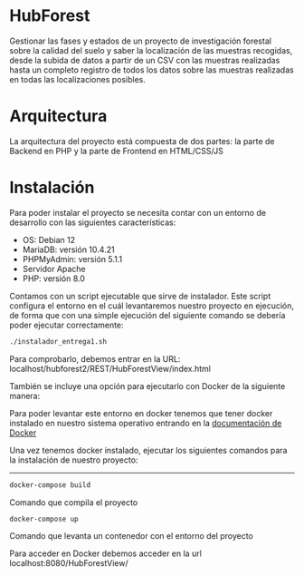 # HubForest
Gestionar las fases y estados de un proyecto de investigación forestal sobre la calidad del suelo y saber la localización de las muestras recogidas, desde la subida de datos a partir de un CSV con las muestras realizadas hasta un completo registro de todos los datos sobre las muestras realizadas en todas las localizaciones posibles.

# Arquitectura
La arquitectura del proyecto está compuesta de dos partes: la parte de Backend en PHP y la parte de Frontend en HTML/CSS/JS

# Instalación
Para poder instalar el proyecto se necesita contar con un entorno de desarrollo con las siguientes características:
- OS: Debian 12
- MariaDB: versión 10.4.21
- PHPMyAdmin: versión 5.1.1
- Servidor Apache
- PHP: versión 8.0

Contamos con un script ejecutable que sirve de instalador. Este script configura el entorno en el cuál levantaremos nuestro proyecto en ejecución, de forma que con una simple ejecución del siguiente comando se debería poder ejecutar correctamente:

```bash
./instalador_entrega1.sh
```

Para comprobarlo, debemos entrar en la URL: localhost/hubforest2/REST/HubForestView/index.html

También se incluye una opción para ejecutarlo con Docker de la siguiente manera:

Para poder levantar este entorno en docker tenemos que tener docker instalado en nuestro sistema operativo entrando en la [documentación de Docker](https://docs.docker.com/get-docker/)

Una vez tenemos docker instalado, ejecutar los siguientes comandos para la instalación de nuestro proyecto:

---------------------------------------

```bash
docker-compose build
```
Comando que compila el proyecto

```bash
docker-compose up
```
Comando que levanta un contenedor con el entorno del proyecto

Para acceder en Docker debemos acceder en la url localhost:8080/HubForestView/